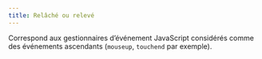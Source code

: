 ```yaml
---
title: Relâché ou relevé
---
```


Correspond aux gestionnaires d’événement JavaScript considérés comme des
événements ascendants (`mouseup`, `touchend` par exemple).
